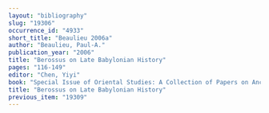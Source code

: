 ```yaml
---
layout: "bibliography"
slug: "19306"
occurrence_id: "4933"
short_title: "Beaulieu 2006a"
author: "Beaulieu, Paul-A."
publication_year: "2006"
title: "Berossus on Late Babylonian History"
pages: "116-149"
editor: "Chen, Yiyi"
book: "Special Issue of Oriental Studies: A Collection of Papers on Ancient Civilizations of Western Asia, Asia Minor and North Africa (Beijing)"
title: "Berossus on Late Babylonian History"
previous_item: "19309"
---
```

